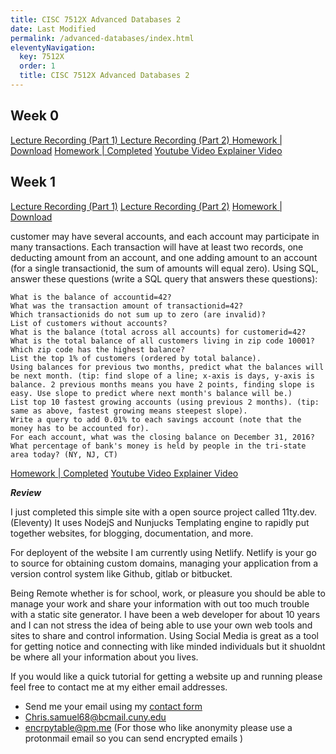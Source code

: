 ```yaml
---
title: CISC 7512X Advanced Databases 2
date: Last Modified 
permalink: /advanced-databases/index.html
eleventyNavigation:
  key: 7512X
  order: 1
  title: CISC 7512X Advanced Databases 2
---
```



## Week 0

[Lecture Recording (Part 1) ](https://youtu.be/BL4XaR785_s) 
[Lecture Recording (Part 2) ](https://youtu.be/BL4XaR785_s) 
[Homework | Download]()
[Homework | Completed]()
[Youtube Video Explainer Video]()

## Week 1

[Lecture Recording (Part 1)]()
[Lecture Recording (Part 2)]()
[Homework | Download]()

 customer may have several accounts, and each account may participate in many transactions. Each transaction will have at least two records, one deducting amount from an account, and one adding amount to an account (for a single transactionid, the sum of amounts will equal zero).
Using SQL, answer these questions (write a SQL query that answers these questions):

    What is the balance of accountid=42?
    What was the transaction amount of transactionid=42?
    Which transactionids do not sum up to zero (are invalid)?
    List of customers without accounts?
    What is the balance (total across all accounts) for customerid=42?
    What is the total balance of all customers living in zip code 10001?
    Which zip code has the highest balance?
    List the top 1% of customers (ordered by total balance).
    Using balances for previous two months, predict what the balances will be next month. (tip: find slope of a line; x-axis is days, y-axis is balance. 2 previous months means you have 2 points, finding slope is easy. Use slope to predict where next month's balance will be.)
    List top 10 fastest growing accounts (using previous 2 months). (tip: same as above, fastest growing means steepest slope).
    Write a query to add 0.01% to each savings account (note that the money has to be accounted for).
    For each account, what was the closing balance on December 31, 2016?
    What percentage of bank's money is held by people in the tri-state area today? (NY, NJ, CT)

[Homework | Completed]()
[Youtube Video Explainer Video]()

***Review***

I just completed this simple site with a open source project 
called 11ty.dev. (Eleventy) It uses NodejS and Nunjucks Templating engine to rapidly put together websites, for blogging, documentation, and more. 

For deployent of the website I am currently using Netlify. Netlify is your go to source for obtaining custom domains, managing your application from a version control system like Github, gitlab or bitbucket.

 Being Remote whether is for school, work, or pleasure you should be able to manage your work and share your information with out too much trouble with a static site generator. I have been a web developer for about 10 years and I can not stress the idea of being able to use your own web tools and sites to share and control information. Using Social Media is great as a tool for getting notice and connecting with like minded individuals but it shuoldnt be where all your information about you lives.

 If you would like a quick tutorial for getting a website up and running please feel free to contact me at  my either email addresses.

- Send me your email using my [contact form](/contact/) 
- Chris.samuel68@bcmail.cuny.edu 
- encrpytable@pm.me (For those who like anonymity please use a protonmail email so you can send encrypted emails ) 

